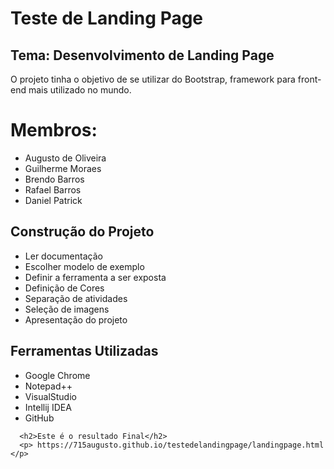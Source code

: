 <!DOCTYPE html>
<html>
  <head>
    <h1>Teste de Landing Page</h1>
    <h2>Tema: Desenvolvimento de Landing Page</h2>
    <p>O projeto tinha o objetivo de se utilizar do Bootstrap, framework para front-end mais utilizado no mundo.</p>
  </head>

  <body>
    <h1>Membros:</h1>
      <ul>
        <li>Augusto de Oliveira</li>
        <li>Guilherme Moraes</li>
        <li>Brendo Barros</li>
        <li>Rafael Barros</li>
        <li>Daniel Patrick</li>
      </ul>
     <h2>Construção do Projeto</h2>
      <ul>
        <li>Ler documentação</li>
        <li>Escolher modelo de exemplo</li>
        <li>Definir a ferramenta a ser exposta</li>
        <li>Definição de Cores</li>
        <li>Separação de atividades</li>
        <li>Seleção de imagens</li>
        <li>Apresentação do projeto</li>
      </ul>
     <h2>Ferramentas Utilizadas</h2>
      <ul>
        <li>Google Chrome</li>
        <li>Notepad++</li>
        <li>VisualStudio</li>
        <li>Intellij IDEA</li>
        <li>GitHub</li>
      </ul>

      <h2>Este é o resultado Final</h2>
      <p> https://715augusto.github.io/testedelandingpage/landingpage.html </p>
      
  </body>

</html>
